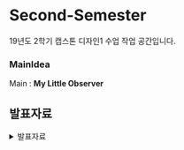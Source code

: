 # Second-Semester

19년도 2학기 캡스톤 디자인1 수업 작업 공간입니다. 

 ### MainIdea
Main : **My Little Observer**





발표자료
--------
<details>
<summary>발표자료</summary>

 * 19.09.11 : [19.09.11](https://github.com/ForGraduate2020/Second-Semester/blob/master/%EC%BA%A1%EC%8A%A4%ED%86%A4%20%EB%94%94%EC%9E%90%EC%9D%B8%20%EC%95%84%EC%9D%B4%EB%94%94%EC%96%B4-confirm%EC%9D%B4%EC%A0%84(fix).pptx)
 * 19.09.18 : [19.09.18](https://github.com/ForGraduate2020/Second-Semester/blob/master/%EC%BA%A1%EC%8A%A4%ED%86%A4%20%EB%94%94%EC%9E%90%EC%9D%B8%202%EC%A3%BC%EC%B0%A8.pptx)
 * 19.09.25 : [19.09.25](https://github.com/ForGraduate2020/Second-Semester/blob/master/%EC%BA%A1%EC%8A%A4%ED%86%A4%20%EB%94%94%EC%9E%90%EC%9D%B8%203%EC%A3%BC%EC%B0%A8.pptx)
 * 19.10.02 : [19.10.02](https://github.com/ForGraduate2020/Second-Semester/blob/master/%EC%BA%A1%EC%8A%A4%ED%86%A4%20%EB%94%94%EC%9E%90%EC%9D%B8%204%EC%A3%BC%EC%B0%A8.pptx)
 * 19.10.16 : [19.10.16](https://github.com/ForGraduate2020/Second-Semester/blob/master/캡스톤%20디자인%205주차.pptx)
   * 시나리오: [시나리오](https://github.com/ForGraduate2020/Second-Semester/blob/master/%EC%BA%A1%EB%94%94%2010%EC%9B%94%203%EC%A3%BC%EC%B0%A8%20%EC%8B%9C%EB%82%98%EB%A6%AC%EC%98%A4.hwp)
   * 피드백: [피드백](https://github.com/ForGraduate2020/Second-Semester/blob/master/%EC%BA%A1%EB%94%9410%EC%9B%943%EC%A3%BC%EC%B0%A8%20%ED%94%BC%EB%93%9C%EB%B0%B1%26%20%EB%8B%A4%EC%9D%8C%20%EB%B0%9C%ED%91%9C%20%EC%A4%80%EB%B9%84%20%EC%82%AC%ED%95%AD.txt)
* 19.11.06 : [19.11.06](https://github.com/ForGraduate2020/Second-Semester/blob/master/19.11.06.pptx)

 * 19.11.20 : [19.11.20](https://github.com/ForGraduate2020/SecondSemester/blob/master/191120%20%EB%B0%9C%ED%91%9C%EC%9E%90%EB%A3%8C.pptx)
   * 기획문서: [기획문서](https://github.com/ForGraduate2020/Second-Semester/blob/master/%EB%A7%88%EC%9D%B4%EB%A6%AC%ED%8B%80%EC%98%B5%EC%A0%80%EB%B2%84%20%EA%B8%B0%ED%9A%8D%EB%AC%B8%EC%84%9C.docx)

    
</details>
